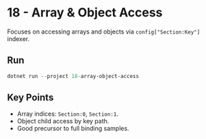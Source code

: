 # 18 - Array & Object Access

Focuses on accessing arrays and objects via `config["Section:Key"]` indexer.

## Run

```powershell
dotnet run --project 18-array-object-access
```

## Key Points

- Array indices: `Section:0`, `Section:1`.
- Object child access by key path.
- Good precursor to full binding samples.
